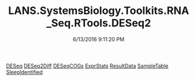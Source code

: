 ﻿---
title: LANS.SystemsBiology.Toolkits.RNA_Seq.RTools.DESeq2
date: 6/13/2016 9:11:20 PM
---

[DESeq](T-LANS.SystemsBiology.Toolkits.RNA_Seq.RTools.DESeq2.DESeq.html)
[DESeq2Diff](T-LANS.SystemsBiology.Toolkits.RNA_Seq.RTools.DESeq2.DESeq2Diff.html)
[DESeqCOGs](T-LANS.SystemsBiology.Toolkits.RNA_Seq.RTools.DESeq2.DESeqCOGs.html)
[ExprStats](T-LANS.SystemsBiology.Toolkits.RNA_Seq.RTools.DESeq2.ExprStats.html)
[ResultData](T-LANS.SystemsBiology.Toolkits.RNA_Seq.RTools.DESeq2.ResultData.html)
[SampleTable](T-LANS.SystemsBiology.Toolkits.RNA_Seq.RTools.DESeq2.SampleTable.html)
[SleepIdentified](T-LANS.SystemsBiology.Toolkits.RNA_Seq.RTools.DESeq2.SleepIdentified.html)
